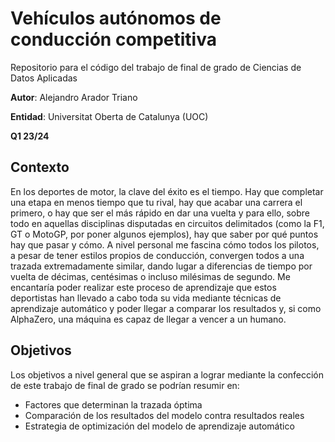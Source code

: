 # Vehículos autónomos de conducción competitiva
Repositorio para el código del trabajo de final de grado de Ciencias de Datos Aplicadas

**Autor**: Alejandro Arador Triano


**Entidad**: Universitat Oberta de Catalunya (UOC)


**Q1 23/24**

## Contexto

En los deportes de motor, la clave del éxito es el tiempo. Hay que completar una etapa en menos tiempo que tu rival, hay que acabar una carrera el primero, o hay que ser el más rápido en dar una vuelta y para ello, sobre todo en aquellas disciplinas disputadas en circuitos delimitados (como la F1, GT o MotoGP, por poner algunos ejemplos), hay que saber por qué puntos hay que pasar y cómo.
A nivel personal me fascina cómo todos los pilotos, a pesar de tener estilos propios de conducción, convergen todos a una trazada extremadamente similar, dando lugar a diferencias de tiempo por vuelta de décimas, centésimas o incluso milésimas de segundo.
Me encantaría poder realizar este proceso de aprendizaje que estos deportistas han llevado a cabo toda su vida mediante técnicas de aprendizaje automático y poder llegar a comparar los resultados y, si como AlphaZero, una máquina es capaz de llegar a vencer a un humano.

## Objetivos

Los objetivos a nivel general que se aspiran a lograr mediante la confección de este trabajo de final de grado se podrían resumir en:

*	Factores que determinan la trazada óptima
*	Comparación de los resultados del modelo contra resultados reales
*	Estrategia de optimización del modelo de aprendizaje automático